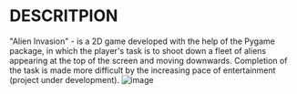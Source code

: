 # DESCRITPION
"Alien Invasion" - is a 2D game developed with the help of the Pygame package, in which the player's task is to shoot down a fleet of aliens appearing at the top of the screen and moving downwards. Completion of the task is made more difficult by the increasing pace of entertainment (project under development).
![image](https://github.com/kamek777/Alien_invasion_the_game/assets/116445995/5b6a9342-4d59-4158-92f3-1b1dc2a1f088)
